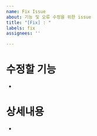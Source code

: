 ```yaml
---
name: Fix Issue
about: 기능 및 오류 수정을 위한 issue
title: "[Fix] : "
labels: fix
assignees: ''

---
```


# 수정할 기능
- 

# 상세내용 
-

